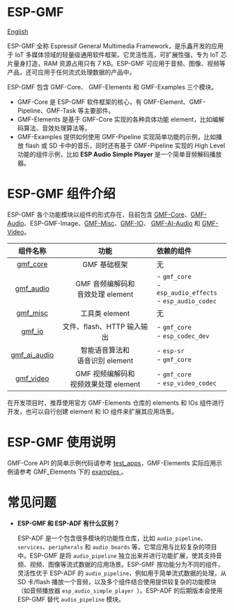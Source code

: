 # ESP-GMF
[English](./README.md)

ESP-GMF 全称 Espressif General Multimedia Framework，是乐鑫开发的应用于 IoT 多媒体领域的轻量级通用软件框架。它灵活性高，可扩展性强，专为 IoT 芯片量身打造，RAM 资源占用只有 7 KB。ESP-GMF 可应用于音频、图像、视频等产品，还可应用于任何流式处理数据的产品中。

ESP-GMF 包含 GMF-Core、 GMF-Elements 和 GMF-Examples 三个模块。

- GMF-Core 是 ESP-GMF 软件框架的核心，有 GMF-Element、GMF-Pipeline、GMF-Task 等主要部件。
- GMF-Elements 是基于 GMF-Core 实现的各种具体功能 element，比如编解码算法、音效处理算法等。
- GMF-Examples 提供如何使用 GMF-Pipeline 实现简单功能的示例，比如播放 flash 或 SD 卡中的音乐，同时还有基于 GMF-Pipeline 实现的 High Level 功能的组件示例，比如 **ESP Audio Simple Player** 是一个简单音频解码播放器。

# ESP-GMF 组件介绍

ESP-GMF 各个功能模块以组件的形式存在，目前包含 [GMF-Core](./gmf_core/README_CN.md)、[GMF-Audio](./elements/gmf_audio/README_CN.md)、ESP-GMF-Image、[GMF-Misc](./elements/gmf_misc/README_CN.md)、[GMF-IO](./elements/gmf_io/README_CN.md)、 [GMF-AI-Audio](./elements/gmf_ai_audio/README_CN.md) 和 [GMF-Video](./elements/gmf_video/README_CN.md)。

|  组件名称 |  功能 | 依赖的组件  |
| :------------: | :------------:|:------------ |
|  [gmf_core](./gmf_core) | GMF 基础框架  |  无 |
|  [gmf_audio](./elements/gmf_audio) | GMF 音频编解码和<br>音效处理 element  | - `gmf_core`<br>- `esp_audio_effects`<br> - `esp_audio_codec` |
|  [gmf_misc](./elements/gmf_misc) | 工具类 element   | 无  |
|  [gmf_io](./elements/gmf_io) | 文件、flash、HTTP 输入输出  | - `gmf_core`<br>- `esp_codec_dev`  |
|  [gmf_ai_audio](./elements/gmf_ai_audio) | 智能语音算法和<br>语音识别 element | - `esp-sr`<br>- `gmf_core` |
|  [gmf_video](./elements/gmf_video) | GMF 视频编解码和<br>视频效果处理 element  | - `gmf_core`<br>- `esp_video_codec` |

在开发项目时，推荐使用官方 GMF-Elements 仓库的 elements 和 IOs 组件进行开发，也可以自行创建 element 和 IO 组件来扩展其应用场景。

# ESP-GMF 使用说明

GMF-Core API 的简单示例代码请参考 [test_apps](./gmf_core/test_apps/main/cases/gmf_pool_test.c)，GMF-Elements 实际应用示例请参考 GMF_Elements 下的 [ examples ](./gmf_examples/basic_examples/)。

# 常见问题

- **ESP-GMF 和 ESP-ADF 有什么区别？**

  ESP-ADF 是一个包含很多模块的功能性仓库，比如 `audio_pipeline`、`services`、`peripherals` 和 `audio boards` 等，它常应用与比较复杂的项目中。ESP-GMF 是将 `audio_pipeline` 独立出来并进行功能扩展，使其支持音频、视频、图像等流式数据的应用场景。ESP-GMF 按功能分为不同的组件，灵活性优于 ESP-ADF 的 `audio_pipeline`，例如用于简单流式数据的处理，从 SD 卡/flash 播放一个音频，以及多个组件结合使用提供较复杂的功能模块（如音频播放器 `esp_audio_simple_player `）。ESP-ADF 的后期版本会使用 ESP-GMF 替代 `audio_pipeline` 模块。
